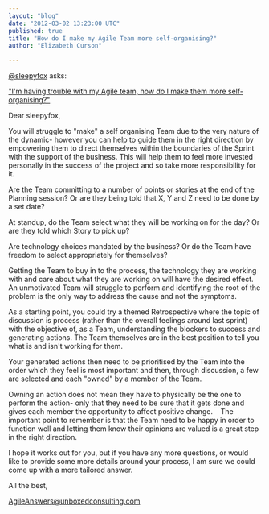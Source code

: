 ```yaml
---
layout: "blog"
date: "2012-03-02 13:23:00 UTC"
published: true
title: "How do I make my Agile Team more self-organising?"
author: "Elizabeth Curson"

---
```


[@sleepyfox](https://twitter.com/#%21/sleepyfox) asks:

["I'm having trouble with my Agile team, how do I make them more self-organising?"](https://twitter.com/#!/sleepyfox/status/174598204665511936)  
  
  
 Dear&nbsp;sleepyfox,

You will struggle to "make" a self organising Team due to the very nature of the dynamic- however you can help to guide them in the right direction by empowering them to direct themselves within the boundaries of the Sprint with the support of the business. This will help them to feel more invested personally in the success of the project and so take more responsibility for it.  
  
 Are the Team committing to a number of points or stories at the end of the Planning session? Or are they being told that X, Y and Z need to be done by a set date?  
  
 At standup, do the Team select what they will be working on for the day? Or are they told which Story to pick up?  
  
 Are technology choices mandated by the business? Or do the Team have freedom to select appropriately for themselves?  
  
 Getting the Team to buy in to the process, the technology they are working with and care about what they are working on will have the desired effect. An unmotivated Team will struggle to perform and identifying the root of the problem is the only way to address the cause and not the symptoms.  
  
 As a starting point, you could try a themed Retrospective where the topic of discussion is process (rather than the overall feelings around last sprint) with the objective of, as a Team, understanding the blockers to success and generating actions. The Team themselves are in the best position to tell you what is and isn't working for them.  
  
 Your generated actions then need to be prioritised by the Team into the order which they feel is most important and then, through discussion, a few are selected and each "owned" by a member of the Team.  
  
 Owning an action does not mean they have to physically be the one to perform the action- only that they need to be sure that it gets done and gives each member the opportunity to affect positive change.&nbsp;&nbsp;&nbsp; The important point to remember is that the Team need to be happy in order to function well and letting them know their opinions are valued is a great step in the right direction.  
  
 I hope it works out for you, but if you have any more questions, or would like to provide some more details around your process, I am sure we could come up with a more tailored answer.  
  
 All the best,

[AgileAnswers@unboxedconsulting.com](mailto:agileanswers@unboxedconsulting.com)


